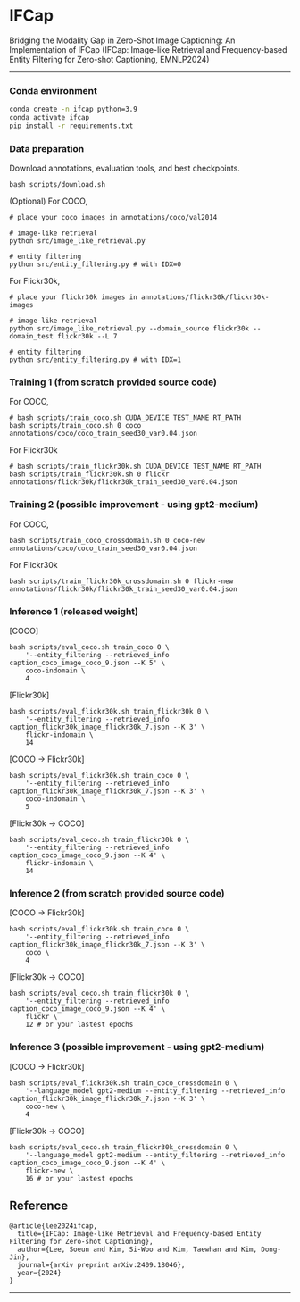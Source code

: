 # IFCap
Bridging the Modality Gap in Zero-Shot Image Captioning: An Implementation of IFCap
(IFCap: Image-like Retrieval and Frequency-based Entity Filtering for Zero-shot Captioning, EMNLP2024)

---
### Conda environment
```bash
conda create -n ifcap python=3.9
conda activate ifcap
pip install -r requirements.txt
```

### Data preparation
Download annotations, evaluation tools, and best checkpoints.
```
bash scripts/download.sh
```

(Optional)
For COCO,
```
# place your coco images in annotations/coco/val2014

# image-like retrieval
python src/image_like_retrieval.py

# entity filtering
python src/entity_filtering.py # with IDX=0
```

For Flickr30k,
```
# place your flickr30k images in annotations/flickr30k/flickr30k-images

# image-like retrieval
python src/image_like_retrieval.py --domain_source flickr30k --domain_test flickr30k --L 7

# entity filtering
python src/entity_filtering.py # with IDX=1
```

### Training 1 (from scratch provided source code)
For COCO,
```
# bash scripts/train_coco.sh CUDA_DEVICE TEST_NAME RT_PATH
bash scripts/train_coco.sh 0 coco annotations/coco/coco_train_seed30_var0.04.json
```

For Flickr30k
```
# bash scripts/train_flickr30k.sh CUDA_DEVICE TEST_NAME RT_PATH
bash scripts/train_flickr30k.sh 0 flickr annotations/flickr30k/flickr30k_train_seed30_var0.04.json
```

### Training 2 (possible improvement - using gpt2-medium)
For COCO,
```
bash scripts/train_coco_crossdomain.sh 0 coco-new annotations/coco/coco_train_seed30_var0.04.json
```

For Flickr30k
```
bash scripts/train_flickr30k_crossdomain.sh 0 flickr-new annotations/flickr30k/flickr30k_train_seed30_var0.04.json
```

### Inference 1 (released weight)
[COCO]
```
bash scripts/eval_coco.sh train_coco 0 \
	'--entity_filtering --retrieved_info caption_coco_image_coco_9.json --K 5' \
	coco-indomain \
	4
```

[Flickr30k]
```
bash scripts/eval_flickr30k.sh train_flickr30k 0 \
	'--entity_filtering --retrieved_info caption_flickr30k_image_flickr30k_7.json --K 3' \
	flickr-indomain \
	14
```
[COCO -> Flickr30k]
```
bash scripts/eval_flickr30k.sh train_coco 0 \
	'--entity_filtering --retrieved_info caption_flickr30k_image_flickr30k_7.json --K 3' \
	coco-indomain \
	5 
```

[Flickr30k -> COCO]
```
bash scripts/eval_coco.sh train_flickr30k 0 \
	'--entity_filtering --retrieved_info caption_coco_image_coco_9.json --K 4' \
	flickr-indomain \
	14
```

### Inference 2 (from scratch provided source code)
[COCO -> Flickr30k]
```
bash scripts/eval_flickr30k.sh train_coco 0 \
	'--entity_filtering --retrieved_info caption_flickr30k_image_flickr30k_7.json --K 3' \
	coco \
	4
```

[Flickr30k -> COCO]
```
bash scripts/eval_coco.sh train_flickr30k 0 \
	'--entity_filtering --retrieved_info caption_coco_image_coco_9.json --K 4' \
	flickr \
	12 # or your lastest epochs
```

### Inference 3 (possible improvement - using gpt2-medium)
[COCO -> Flickr30k]
```
bash scripts/eval_flickr30k.sh train_coco_crossdomain 0 \
	'--language_model gpt2-medium --entity_filtering --retrieved_info caption_flickr30k_image_flickr30k_7.json --K 3' \
	coco-new \
	4
```

[Flickr30k -> COCO]
```
bash scripts/eval_coco.sh train_flickr30k_crossdomain 0 \
	'--language_model gpt2-medium --entity_filtering --retrieved_info caption_coco_image_coco_9.json --K 4' \
	flickr-new \
	16 # or your lastest epochs
```

## Reference
```
@article{lee2024ifcap,
  title={IFCap: Image-like Retrieval and Frequency-based Entity Filtering for Zero-shot Captioning},
  author={Lee, Soeun and Kim, Si-Woo and Kim, Taewhan and Kim, Dong-Jin},
  journal={arXiv preprint arXiv:2409.18046},
  year={2024}
}
```

***
